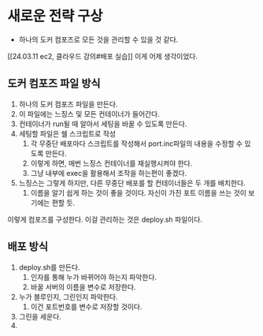 # 새로운 전략 구상
- 하나의 도커 컴포즈로 모든 것을 관리할 수 있을 것 같다.

[[24.03.11 ec2, 클라우드 강의#배포 실습]]
이게 어제 생각이었다.
## 도커 컴포즈 파일 방식
1. 하나의 도커 컴포즈 파일을 만든다.
2. 이 파일에는 느징스 및 모든 컨테이너가 들어간다. 
3. 컨테이너가 run될 때 알아서 세팅을 바꿀 수 있도록 만든다.
4. 세팅할 파일은 쉘 스크립트로 작성
	1. 각 무중단 배포마다 스크립트를 작성해서 port.inc파일의 내용을 수정할 수 있도록 만든다.
	2. 이렇게 하면, 매번 느징스 컨테이너를 재실행시켜야 한다. 
	3. 그냥 내부에 exec을 활용해서 조작을 하는편이 좋겠다.
5. 느징스는 그렇게 하지만, 다른 무중단 배포를 할 컨테이너들은 두 개를 배치한다. 
	1. 이름을 알기 쉽게 하는 것이 좋을 것이다. 자신이 가진 포트 이름을 쓰는 것이 보기에는 편할 듯.
	
이렇게 컴포즈를 구성한다. 이걸 관리하는 것은 deploy.sh 파일이다.
## 배포 방식
1. deploy.sh를 만든다.
	1. 인자를 통해 누가 바뀌어야 하는지 파악한다.
	2. 바꿀 서버의 이름을 변수로 저장한다.
2. 누가 블루인지, 그린인지 파악한다.
	1. 이건 포트번호를 변수로 저장할 것이다. 
3. 그린을 세운다.
4. 